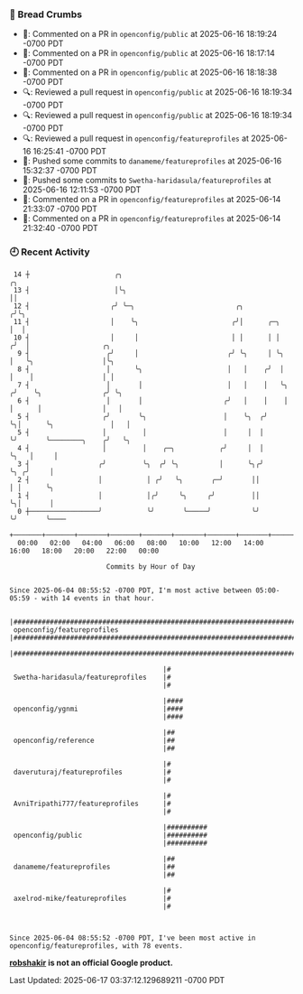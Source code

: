 ### 🍞 Bread Crumbs

 * 💬: Commented on a PR in  `openconfig/public` at 2025-06-16 18:19:24 -0700 PDT
 * 💬: Commented on a PR in  `openconfig/public` at 2025-06-16 18:17:14 -0700 PDT
 * 💬: Commented on a PR in  `openconfig/public` at 2025-06-16 18:18:38 -0700 PDT
 * 🔍: Reviewed a pull request in  `openconfig/public` at 2025-06-16 18:19:34 -0700 PDT
 * 🔍: Reviewed a pull request in  `openconfig/public` at 2025-06-16 18:19:34 -0700 PDT
 * 🔍: Reviewed a pull request in  `openconfig/featureprofiles` at 2025-06-16 16:25:41 -0700 PDT
 * 🚢: Pushed some commits to `danameme/featureprofiles` at 2025-06-16 15:32:37 -0700 PDT
 * 🚢: Pushed some commits to `Swetha-haridasula/featureprofiles` at 2025-06-16 12:11:53 -0700 PDT
 * 💬: Commented on a PR in  `openconfig/featureprofiles` at 2025-06-14 21:33:07 -0700 PDT
 * 💬: Commented on a PR in  `openconfig/featureprofiles` at 2025-06-14 21:32:40 -0700 PDT

### 🕘 Recent Activity
```
 14 ┼                     ╭╮                                             ╭╮
 13 ┤                     │╰╮                                            ││
 12 ┤                    ╭╯ ╰─╮                         ╭╮              ╭╯╰╮
 11 ┤                    │    ╰╮                       ╭╯│      ╭─╮     │  │
 10 ┤                    │     │                       │ │      │ │    ╭╯  │                  ╭╮
  9 ┤                   ╭╯     │                      ╭╯ ╰╮     │ ╰╮   │   ╰╮                 │╰╮
  8 ┤                   │      ╰╮                     │   │    ╭╯  │   │    │                 │ │
  7 ┤                   │       │                     │   │    │   ╰╮ ╭╯    ╰╮               ╭╯ ╰╮
  6 ┤                   │       │                    ╭╯   │    │    │ │      │               │   │
  5 ┤                  ╭╯       ╰╮                   │    ╰╮  ╭╯    ╰╮│      ╰╮              │   │
  5 ┤                  │         │                   │     │  │      ╰╯       ╰────────╮    ╭╯   ╰╮
  4 ┤                  │         │    ╭─╮           ╭╯     │  │                        ╰╮   │     │
  3 ┤                 ╭╯         ╰╮  ╭╯ ╰╮          │      ╰╮╭╯                         ╰╮ ╭╯     │
  2 ┤                 │           │ ╭╯   ╰╮       ╭─╯       ││                           │ │      ╰╮
  1 ┤                 │           │╭╯     ╰╮     ╭╯         ││                           ╰╮│       │
  0 ┼─────────────────╯           ╰╯       ╰─────╯          ╰╯                            ╰╯       ╰────
    +───────+───────+───────+───────+───────+───────+───────+───────+───────+───────+───────+───────+────
  00:00   02:00   04:00   06:00   08:00   10:00   12:00   14:00   16:00   18:00   20:00   22:00   00:00   

						Commits by Hour of Day


Since 2025-06-04 08:55:52 -0700 PDT, I'm most active between 05:00-05:59 - with 14 events in that hour.

```



```
                                      |##############################################################################
 openconfig/featureprofiles           |##############################################################################
                                      |##############################################################################

                                      |#
 Swetha-haridasula/featureprofiles    |#
                                      |#

                                      |####
 openconfig/ygnmi                     |####
                                      |####

                                      |##
 openconfig/reference                 |##
                                      |##

                                      |#
 daveruturaj/featureprofiles          |#
                                      |#

                                      |#
 AvniTripathi777/featureprofiles      |#
                                      |#

                                      |##########
 openconfig/public                    |##########
                                      |##########

                                      |##
 danameme/featureprofiles             |##
                                      |##

                                      |#
 axelrod-mike/featureprofiles         |#
                                      |#



Since 2025-06-04 08:55:52 -0700 PDT, I've been most active in openconfig/featureprofiles, with 78 events.

```
**[robshakir](mailto:robjs@google.com) is not an official Google product.**  


Last Updated: 2025-06-17 03:37:12.129689211 -0700 PDT
